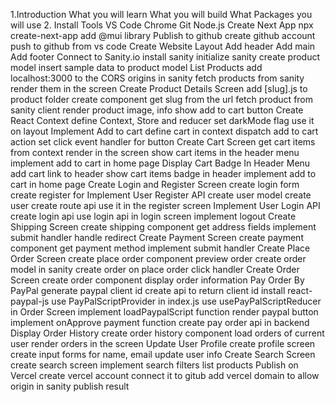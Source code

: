 1.Introduction
What you will learn
What you will build
What Packages you will use
2. Install Tools
VS Code
Chrome
Git
Node.js
Create Next App
npx create-next-app
add @mui library
Publish to github
create github account
push to github from vs code
Create Website Layout
Add header
Add main
Add footer
Connect to Sanity.io
install sanity
initialize sanity
create product model
insert sample data to product model
List Products
add localhost:3000 to the CORS origins in sanity
fetch products from sanity
render them in the screen
Create Product Details Screen
add [slug].js to product folder
create component
get slug from the url
fetch product from sanity client
render product image, info
show add to cart button
Create React Context
define Context, Store and reducer
set darkMode flag
use it on layout
Implement Add to cart
define cart in context
dispatch add to cart action
set click event handler for button
Create Cart Screen
get cart items from context
render in the screen
show cart items in the header menu
implement add to cart in home page
Display Cart Badge In Header Menu
add cart link to header
show cart items badge in header
implement add to cart in home page
Create Login and Register Screen
create login form
create register for
Implement User Register API
create user model
create user create route api
use it in the register screen
Implement User Login API
create login api
use login api in login screen
implement logout
Create Shipping Screen
create shipping component
get address fields
implement submit handler
handle redirect
Create Payment Screen
create payment component
get payment method
implement submit handler
Create Place Order Screen
create place order component
preview order
create order model in sanity
create order on place order click handler
Create Order Screen
create order component
display order information
Pay Order By PayPal
generate paypal client id
create api to return client id
install react-paypal-js
use PayPalScriptProvider in index.js
use usePayPalScriptReducer in Order Screen
implement loadPaypalScript function
render paypal button
implement onApprove payment function
create pay order api in backend
Display Order History
create order history component
load orders of current user
render orders in the screen
Update User Profile
create profile screen
create input forms for name, email
update user info
Create Search Screen
create search screen
implement search filters
list products
Publish on Vercel
create vercel account
connect it to gitub
add vercel domain to allow origin in sanity
publish result